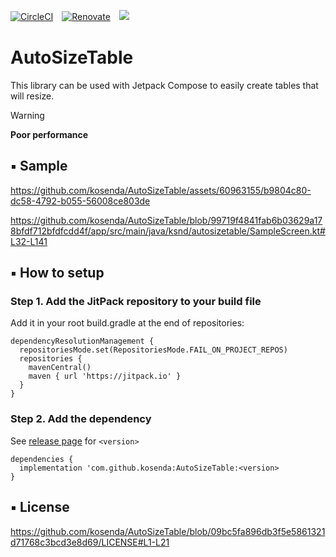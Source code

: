[![CircleCI](https://circleci.com/gh/circleci/circleci-docs.svg?style=svg)](https://github.com/kosenda/AutoSizeTable)　[![Renovate](https://img.shields.io/badge/renovate-enabled-brightgreen.svg?style=flat)](https://renovatebot.com)　[![](https://jitpack.io/v/kosenda/AutoSizeTable.svg)](https://jitpack.io/#kosenda/AutoSizeTable)

# AutoSizeTable
This library can be used with Jetpack Compose to easily create tables that will resize.

> [!WARNING]
> **Poor performance**

## ▪ Sample
https://github.com/kosenda/AutoSizeTable/assets/60963155/b9804c80-dc58-4792-b055-56008ce803de

https://github.com/kosenda/AutoSizeTable/blob/99719f4841fab6b03629a178bfdf712bfdfcdd4f/app/src/main/java/ksnd/autosizetable/SampleScreen.kt#L32-L141



## ▪ How to setup

### Step 1. Add the JitPack repository to your build file
Add it in your root build.gradle at the end of repositories:
```
dependencyResolutionManagement {
  repositoriesMode.set(RepositoriesMode.FAIL_ON_PROJECT_REPOS)
  repositories {
    mavenCentral()
    maven { url 'https://jitpack.io' }
  }
}
```

### Step 2. Add the dependency 
See [release page](https://github.com/kosenda/AutoSizeTable/releases) for `<version>`
```
dependencies {
  implementation 'com.github.kosenda:AutoSizeTable:<version>
}
```

## ▪ License
https://github.com/kosenda/AutoSizeTable/blob/09bc5fa896db3f5e5861321d71768c3bcd3e8d69/LICENSE#L1-L21
